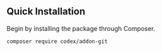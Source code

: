 <!---
title: Git
subtitle: Codex Addon
-->

## Quick Installation

Begin by installing the package through Composer.

```bash
composer require codex/addon-git
```

